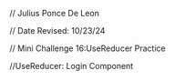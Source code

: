 // Julius Ponce De Leon

// Date Revised: 10/23/24

// Mini Challenge 16:UseReducer Practice


//UseReducer: Login Component
